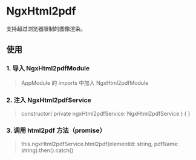 # NgxHtml2pdf

支持超过浏览器限制的图像渲染。

## 使用

### 1. 导入 NgxHtml2pdfModule

> AppModule 的 imports 中加入 NgxHtml2pdfModule

### 2. 注入 NgxHtml2pdfService

> constructor( private ngxHtml2pdfService: NgxHtml2pdfService ) { }

### 3. 调用 html2pdf 方法（promise）

> this.ngxHtml2pdfService.html2pdf(elementId: string, pdfName: string).then().catch()
